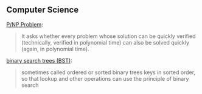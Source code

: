## Computer Science

[P/NP Problem](https://en.wikipedia.org/wiki/P_versus_NP_problem#NP-completeness):
> It asks whether every problem whose solution can be quickly verified (technically, verified in polynomial time) can also be solved quickly (again, in polynomial time).

[binary search trees (BST)](https://en.wikipedia.org/wiki/Binary_search_tree):
> sometimes called ordered or sorted binary trees
> keys in sorted order, so that lookup and other operations can use the principle of binary search
